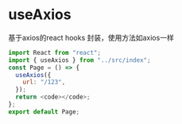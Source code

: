 # useAxios

基于axios的react hooks 封装，使用方法如axios一样

```javascript
import React from "react";
import { useAxios } from "../src/index";
const Page = () => {
  useAxios({
    url: "/123",
  });
  return <code></code>;
};
export default Page;
```
